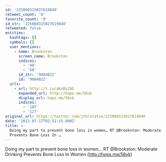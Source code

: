 ```yaml
---
id: '225060315027619840'
retweet_count: '0'
favorite_count: '0'
id_str: '225060315027619840'
retweeted: false
entities:
  hashtags: []
  symbols: []
  user_mentions:
    - name: Brookston
      screen_name: Brookston
      indices:
        - '48'
        - '58'
      id_str: '9084822'
      id: '9084822'
  urls:
    - url: http://t.co/aKxByZAS
      expanded_url: http://hops.me/56vk
      display_url: hops.me/56vk
      indices:
        - '107'
        - '127'
original_url: https://twitter.com/jth/status/225060315027619840
date: '2012-07-17T02:52:15.000Z'
title: >-
  Doing my part to prevent bone loss in women… RT @Brookston: Moderate Drinking
  Prevents Bone Loss In …
---
```


Doing my part to prevent bone loss in women… RT @Brookston: Moderate Drinking Prevents Bone Loss In Women (http://hops.me/56vk)